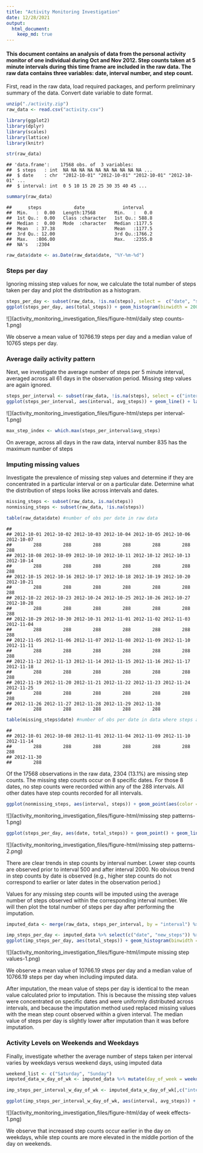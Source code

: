 ```yaml
---
title: "Activity Monitoring Investigation"
date: 12/28/2021
output: 
  html_document:
    keep_md: true
---
```




#### This document contains an analysis of data from the personal activity monitor of one individual during Oct and Nov 2012. Step counts taken at 5 minute intervals during this time frame are included in the raw data. The raw data contains three variables: date, interval number, and step count.    
  
    
First, read in the raw data, load required packages, and perform preliminary summary of the data. Convert date variable to date format.

```r
unzip("./activity.zip")
raw_data <- read.csv("activity.csv")
```


```r
library(ggplot2)
library(dplyr)
library(scales)
library(lattice)
library(knitr)
```


```r
str(raw_data)
```

```
## 'data.frame':	17568 obs. of  3 variables:
##  $ steps   : int  NA NA NA NA NA NA NA NA NA NA ...
##  $ date    : chr  "2012-10-01" "2012-10-01" "2012-10-01" "2012-10-01" ...
##  $ interval: int  0 5 10 15 20 25 30 35 40 45 ...
```

```r
summary(raw_data)
```

```
##      steps            date              interval     
##  Min.   :  0.00   Length:17568       Min.   :   0.0  
##  1st Qu.:  0.00   Class :character   1st Qu.: 588.8  
##  Median :  0.00   Mode  :character   Median :1177.5  
##  Mean   : 37.38                      Mean   :1177.5  
##  3rd Qu.: 12.00                      3rd Qu.:1766.2  
##  Max.   :806.00                      Max.   :2355.0  
##  NA's   :2304
```

```r
raw_data$date <- as.Date(raw_data$date, "%Y-%m-%d")
```

### **Steps per day**  
Ignoring missing step values for now, we calculate the total number of steps taken per day and plot the distribution as a histogram.

```r
steps_per_day <- subset(raw_data, !is.na(steps), select =  c("date", "steps")) %>% group_by(date) %>%     summarize(total_steps = sum(steps))
ggplot(steps_per_day, aes(total_steps)) + geom_histogram(binwidth = 2000) + labs(x = "Total Number of Steps per Day", y = "Count", title = "Histogram of Total Number of Steps per Day") + scale_x_continuous(label = comma)
```

![](activity_monitoring_investigation_files/figure-html/daily step counts-1.png)<!-- -->

We observe a mean value of 10766.19 steps per day and a median value of 10765 steps per day.   
  
### **Average daily activity pattern**    
Next, we investigate the average number of steps per 5 minute interval, averaged across all 61 days in the observation period. Missing step values are again ignored.

```r
steps_per_interval <- subset(raw_data, !is.na(steps), select = c("interval", "steps")) %>% group_by(interval) %>% summarize(avg_steps = mean(steps))
ggplot(steps_per_interval, aes(interval, avg_steps)) + geom_line() + labs(x = "Interval", y = "Average Number of Steps", title = "Time Series of Steps per Interval, Averaged Across All Days")
```

![](activity_monitoring_investigation_files/figure-html/steps per interval-1.png)<!-- -->

```r
max_step_index <- which.max(steps_per_interval$avg_steps)
```
On average, across all days in the raw data, interval number 835 has the maximum number of steps

### **Imputing missing values**  
Investigate the prevalence of missing step values and determine if they are concentrated in a particular interval or on a particular date. Determine what the distribution of steps looks like across intervals and dates.

```r
missing_steps <- subset(raw_data, is.na(steps))
nonmissing_steps <- subset(raw_data, !is.na(steps))

table(raw_data$date) #number of obs per date in raw data
```

```
## 
## 2012-10-01 2012-10-02 2012-10-03 2012-10-04 2012-10-05 2012-10-06 2012-10-07 
##        288        288        288        288        288        288        288 
## 2012-10-08 2012-10-09 2012-10-10 2012-10-11 2012-10-12 2012-10-13 2012-10-14 
##        288        288        288        288        288        288        288 
## 2012-10-15 2012-10-16 2012-10-17 2012-10-18 2012-10-19 2012-10-20 2012-10-21 
##        288        288        288        288        288        288        288 
## 2012-10-22 2012-10-23 2012-10-24 2012-10-25 2012-10-26 2012-10-27 2012-10-28 
##        288        288        288        288        288        288        288 
## 2012-10-29 2012-10-30 2012-10-31 2012-11-01 2012-11-02 2012-11-03 2012-11-04 
##        288        288        288        288        288        288        288 
## 2012-11-05 2012-11-06 2012-11-07 2012-11-08 2012-11-09 2012-11-10 2012-11-11 
##        288        288        288        288        288        288        288 
## 2012-11-12 2012-11-13 2012-11-14 2012-11-15 2012-11-16 2012-11-17 2012-11-18 
##        288        288        288        288        288        288        288 
## 2012-11-19 2012-11-20 2012-11-21 2012-11-22 2012-11-23 2012-11-24 2012-11-25 
##        288        288        288        288        288        288        288 
## 2012-11-26 2012-11-27 2012-11-28 2012-11-29 2012-11-30 
##        288        288        288        288        288
```

```r
table(missing_steps$date) #number of obs per date in data where steps are NA
```

```
## 
## 2012-10-01 2012-10-08 2012-11-01 2012-11-04 2012-11-09 2012-11-10 2012-11-14 
##        288        288        288        288        288        288        288 
## 2012-11-30 
##        288
```
  
    
Of the 17568 observations in the raw data, 2304 (13.1%) are missing step counts. The missing step counts occur on 8 specific dates. For those 8 dates, no step counts were recorded within any of the 288 intervals. All other dates have step counts recorded for all intervals.  
  


```r
ggplot(nonmissing_steps, aes(interval, steps)) + geom_point(aes(color = date), alpha = 0.3) + labs(title = "Step counts across interval numbers, stratified by date")
```

![](activity_monitoring_investigation_files/figure-html/missing step patterns-1.png)<!-- -->

```r
ggplot(steps_per_day, aes(date, total_steps)) + geom_point() + geom_line() + labs(x="Date", y="Total Steps", title = "Total Steps per Day, Among Days with Non-missing Step Counts")
```

![](activity_monitoring_investigation_files/figure-html/missing step patterns-2.png)<!-- -->
    
There are clear trends in step counts by interval number. Lower step counts are observed prior to interval 500 and after interval 2000. No obvious trend in step counts by date is observed (e.g., higher step counts do not correspond to earlier or later dates in the observation period.)  

Values for any missing step counts will be imputed using the average number of steps observed within the corresponding interval number. We will then plot the total number of steps per day after performing the imputation.

```r
imputed_data <- merge(raw_data, steps_per_interval, by = "interval") %>% mutate(new_steps = steps %>% is.na() %>% ifelse(avg_steps, steps))

imp_steps_per_day <- imputed_data %>% select(c("date", "new_steps")) %>% group_by(date) %>% summarize(total_steps = sum(new_steps))
ggplot(imp_steps_per_day, aes(total_steps)) + geom_histogram(binwidth = 2000) + labs(x = "Total Number of Steps per Day", y = "Count", title = "Histogram of Total Number of Steps per Day, with Imputed Data") + scale_x_continuous(label = comma)
```

![](activity_monitoring_investigation_files/figure-html/impute missing step values-1.png)<!-- -->
  
We observe a mean value of 10766.19 steps per day and a median value of 10766.19 steps per day when including imputed data.  

After imputation, the mean value of steps per day is identical to the mean value calculated prior to imputation. This is because the missing step values were concentrated on specific dates and were uniformly distributed across intervals, and because the imputation method used replaced missing values with the mean step count observed within a given interval. The median value of steps per day is slightly lower after imputation than it was before imputation.  
  
      
### **Activity Levels on Weekends and Weekdays**   
  
Finally, investigate whether the average number of steps taken per interval varies by weekdays versus weekend days, using imputed data


```r
weekend_list <- c("Saturday", "Sunday")
imputed_data_w_day_of_wk <- imputed_data %>% mutate(day_of_week = weekdays(date), day_of_week_cat = factor(day_of_week %in% weekend_list, levels = c("FALSE", "TRUE"), labels = c("weekday", "weekend")))

imp_steps_per_interval_w_day_of_wk <- imputed_data_w_day_of_wk[,c("interval", "day_of_week_cat", "new_steps")] %>% group_by(interval, day_of_week_cat) %>% summarize(avg_steps = mean(new_steps))

ggplot(imp_steps_per_interval_w_day_of_wk, aes(interval, avg_steps)) + geom_line(color = "steelblue") + facet_grid(day_of_week_cat ~.) + labs(x = "Interval", y = "Average Number of Steps", title = "Time Series of Steps per Interval, Averaged Across Weekdays and Weekends")
```

![](activity_monitoring_investigation_files/figure-html/day of week effects-1.png)<!-- -->
  
We observe that increased step counts occur earlier in the day on weekdays, while step counts are more elevated in the middle portion of the day on weekends.

